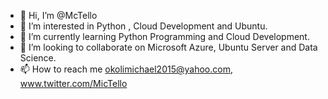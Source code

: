- 👋 Hi, I’m @McTello
- 👀 I’m interested in Python , Cloud Development and Ubuntu. 
- 🌱 I’m currently learning Python Programming and Cloud Development.
- 💞️ I’m looking to collaborate on Microsoft Azure, Ubuntu Server and Data Science.
- 📫 How to reach me okolimichael2015@yahoo.com, www.twitter.com/MicTello

<!---
McTello/McTello is a ✨ special ✨ repository because its `README.md` (this file) appears on your GitHub profile.
You can click the Preview link to take a look at your changes.
--->
